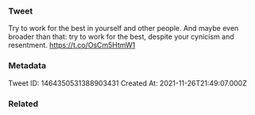 ### Tweet
Try to work for the best in yourself and other people. And maybe even broader than that: try to work for the best, despite your cynicism and resentment. https://t.co/OsCm5HtmW1

### Metadata
Tweet ID: 1464350531388903431
Created At: 2021-11-26T21:49:07.000Z

### Related

